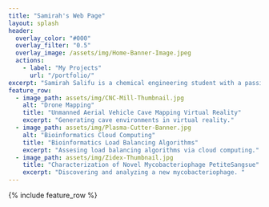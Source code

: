 ```yaml
---
title: "Samirah's Web Page"
layout: splash
header:
  overlay_color: "#000"
  overlay_filter: "0.5"
  overlay_image: /assets/img/Home-Banner-Image.jpeg
  actions:
    - label: "My Projects"
      url: "/portfolio/"
excerpt: "Samirah Salifu is a chemical engineering student with a passion for learning. Her intrests include drug delivery and sustainability."
feature_row:
  - image_path: assets/img/CNC-Mill-Thumbnail.jpg
    alt: "Drone Mapping"
    title: "Unmanned Aerial Vehicle Cave Mapping Virtual Reality"
    excerpt: "Generating cave environments in virtual reality."
  - image_path: assets/img/Plasma-Cutter-Banner.jpg
    alt: "Bioinformatics Cloud Computing"
    title: "Bioinformatics Load Balancing Algorithms"
    excerpt: "Assesing load balancing algorithms via cloud computing."
  - image_path: assets/img/Zidex-Thumbnail.jpg
    title: "Characterization of Novel Mycobacteriophage PetiteSangsue"
    excerpt: "Discovering and analyzing a new mycobacteriophage. "
---
```


{% include feature_row %}

